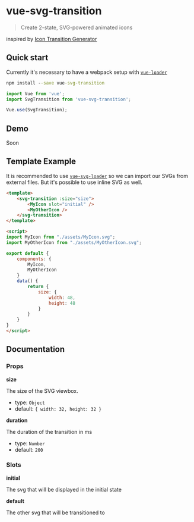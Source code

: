 # vue-svg-transition
> Create 2-state, SVG-powered animated icons

inspired by [Icon Transition Generator](https://blog.nucleoapp.com/create-2-state-svg-powered-animated-icons-76ed19160a7e)

## Quick start
Currently it's necessary to have a webpack setup with [`vue-loader`](https://github.com/vuejs/vue-loader)

```cmd
npm install --save vue-svg-transition
```
```js
import Vue from 'vue';
import SvgTransition from 'vue-svg-transition';

Vue.use(SvgTransition);
```

## Demo
Soon
## Template Example
It is recommended to use [`vue-svg-loader`](https://www.npmjs.com/package/vue-svg-loader) so we can import our SVGs from external files.
But it's possible to use inline SVG as well.

```html
<template>
    <svg-transition :size="size">
        <MyIcon slot="initial" />
        <MyOtherIcon />
    </svg-transition>
</template>

<script>
import MyIcon from "./assets/MyIcon.svg";
import MyOtherIcon from "./assets/MyOtherIcon.svg";

export default {
    components: {
        MyIcon,
        MyOtherIcon
    }
    data() {
        return {
            size: {
                width: 48,
                height: 48
            }
        }
    }
}
</script>
```

## Documentation
### Props
**size**

The size of the SVG viewbox.
- type: `Object`
- default: `{ width: 32, height: 32 }`

**duration**

The duration of the transition in ms
- type: `Number` 
- default: `200`

### Slots
**initial**

The svg that will be displayed in the initial state

**default**

The other svg that will be transitioned to
